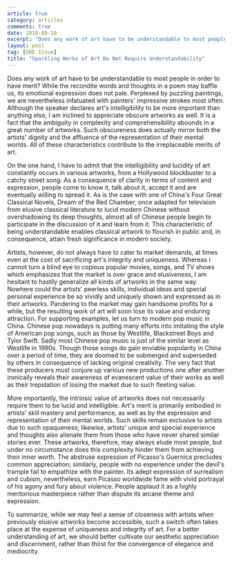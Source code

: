 ```yaml
---
article: true
category: articles
comments: true
date: 2018-09-10
excerpt: "Does any work of art have to be understandable to most people in order to have merit? While the recondite words and thoughts in a poem may baffle us, its emotional expression does not pale. Perplexed by puzzling paintings, we are nevertheless infatuated with painters' impressive strokes most often. Although the speaker declares art's intelligibility to be more important than anything else, I am inclined to appreciate obscure artworks as well. It is a fact that the ambiguity in complexity and comprehensibility abounds in a great number of artworks. Such obscureness does actually mirror both the artists' dignity and the affluence of the representation of their mental worlds. All of these characteristics contribute to the irreplaceable merits of art.<br>……"
layout: post
tag: [GRE Issue]
title: "Sparkling Works of Art Do Not Require Understandability"
---
```


Does any work of art have to be understandable to most people in order to have merit? While the recondite words and thoughts in a poem may baffle us, its emotional expression does not pale. Perplexed by puzzling paintings, we are nevertheless infatuated with painters' impressive strokes most often. Although the speaker declares art's intelligibility to be more important than anything else, I am inclined to appreciate obscure artworks as well. It is a fact that the ambiguity in complexity and comprehensibility abounds in a great number of artworks. Such obscureness does actually mirror both the artists' dignity and the affluence of the representation of their mental worlds. All of these characteristics contribute to the irreplaceable merits of art.

On the one hand, I have to admit that the intelligibility and lucidity of art constantly occurs in various artworks, from a Hollywood blockbuster to a catchy street song. As a consequence of clarity in terms of content and expression, people come to know it, talk about it, accept it and are eventually willing to spread it. As is the case with one of  China's Four Great Classical Novels, Dream of the Red Chamber, once adapted for television from elusive classical literature to lucid modern Chinese without overshadowing its deep thoughts, almost all of Chinese people begin to participate in the discussion of it and learn from it. This characteristic of being understandable enables classical artwork to flourish in public and, in consequence, attain fresh significance in modern society.

Artists, however, do not always have to cater to market demands, at times even at the cost of sacrificing art's integrity and uniqueness. Whereas I cannot turn a blind eye to copious popular movies, songs, and TV shows which emphasizes that the market is over grace and elusiveness, I am hesitant to hastily generalize all kinds of artworks in the same way. Nowhere could the artists' peerless skills, individual ideas and special personal experience be so vividly and uniquely shown and expressed as in their artworks. Pandering to the market may gain handsome profits for a while, but the resulting work of art will soon lose its value and enduring attraction. For supporting examples, let us turn to modern pop music in China. Chinese pop nowadays is putting many efforts into imitating the style of American pop songs, such as those by Westlife, Blackstreet Boys and Tylor Swift. Sadly most Chinese pop music is just of the similar level as Westlife in 1990s. Though those songs do gain enviable popularity in China over a period of time, they are doomed to be submerged and superseded by others in consequence of lacking original creativity. The very fact that these producers must conjure up various new productions one after another ironically reveals their awareness of evanescent value of their works as well as their trepidation of losing the market due to such fleeting value.

More importantly, the intrinsic value of artworks does not necessarily require them to be lucid and intelligible. Art's merit is primarily embodied in artists' skill mastery and performance, as well as by the expression and representation of their mental worlds. Such skills remain exclusive to artists due to such opaqueness; likewise, artists' unique and special experience and thoughts also alienate them from those who have never shared similar stories ever. These artworks, therefore, may always elude most people, but under no circumstance does this complexity hinder them from achieving their inner worth. The abstruse expression of Picasso's Guernica precludes common appreciation; similarly, people with no experience under the devil's trample fail to empathize with the painter. Its adept expression of surrealism and cubism, nevertheless, earn Picasso worldwide fame with vivid portrayal of his agony and fury about violence. People applaud it as a highly meritorious masterpiece rather than dispute its arcane theme and expression.

To summarize, while we may feel a sense of closeness with artists when previously elusive artworks become accessible, such a switch often takes place at the expense of uniqueness and integrity of art. For a better understanding of art, we should better cultivate our aesthetic appreciation and discernment, rather than thirst for the convergence of elegance and mediocrity.
